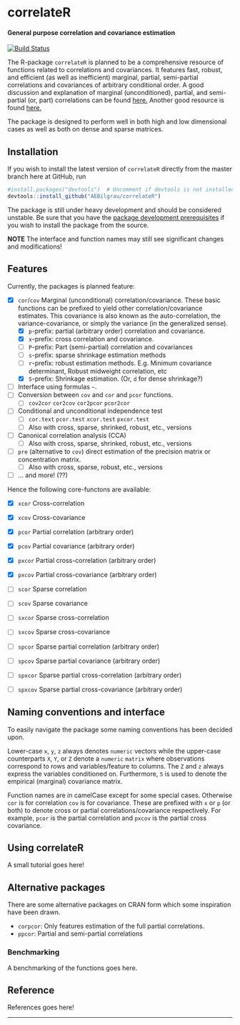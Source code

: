 correlateR
==========
#### General purpose correlation and covariance estimation
[![Build Status](https://api.travis-ci.org/AEBilgrau/correlateR.svg?branch=master)](https://travis-ci.org/AEBilgrau/correlateR)

The R-package `correlateR` is planned to be a comprehensive resource of functions related to correlations and covariances. It features fast, robust, and efficient (as well as inefficient) marginal, partial, semi-partial correlations and covariances of arbitrary conditional order. A good discussion and explanation of marginal (unconditioned), partial, and semi-partial (or, part) correlations can be found [here.](http://luna.cas.usf.edu/~mbrannic/files/regression/Partial.html) Another good resource is found [here.](http://www.johndcook.com/blog/2008/11/05/how-to-calculate-pearson-correlation-accurately/)

The package is designed to perform well in both high and low dimensional cases as well as both on dense and sparse matrices.

Installation
------------
If you wish to install the latest version of `correlateR` directly from the master branch here at GitHub, run 

```R
#install.packages("devtools")  # Uncomment if devtools is not installed
devtools::install_github("AEBilgrau/correlateR")
```

The package is still under heavy development and should be considered unstable. Be sure that you have the [package development prerequisites](http://www.rstudio.com/ide/docs/packages/prerequisites) if you wish to install the package from the source.

**NOTE** The interface and function names may still see significant changes and
modifications!

Features
--------
Currently, the packages is planned feature:

 - [x] `cor`/`cov` Marginal (unconditional) correlation/covariance. These basic 
       functions can be prefixed to yield other correlation/covariance 
       estimates. This covariance is also known as the auto-correlation, the 
       variance-covariance, or simply the variance (in the generalized sense).
    - [x] `p`-prefix: partial (arbitrary order) correlation and covariance.
    - [x] `x`-prefix: cross correlation and covariance.
    - [ ] `P`-prefix: Part (semi-partial) correlation and covariances
    - [ ] `s`-prefix: sparse shrinkage estimation methods
    - [ ] `r`-prefix: robust estimation methods. E.g. Minimum covariance 
          determinant, Robust midweight correlation, etc
    - [x] `S`-prefix: Shrinkage estimation. (Or, `d` for dense shrinkage?) 
 - [ ] Interface using formulas `~`.
 - [ ] Conversion between `cov` and `cor` and `pcor` functions.
    - [ ] `cov2cor` `cor2cov` `cor2pcor` `pcor2cor`
 - [ ] Conditional and unconditional independence test
    - [ ] `cor.text` `pcor.test` `xcor.test` `pxcor.test`
    - [ ] Also with cross, sparse, shrinked, robust, etc., versions
 - [ ] Canonical correlation analysis (CCA)
    - [ ] Also with cross, sparse, shrinked, robust, etc., versions
 - [ ] `pre` (alternative to `cov`) direct estimation of the precision matrix
       or concentration matrix.
    - [ ]  Also with cross, sparse, robust, etc., versions
 - [ ] ... and more! (??)
 
Hence the following core-functons are available:
 - [x] `xcor` Cross-correlation
 - [x] `xcov` Cross-covariance
 - [x] `pcor` Partial correlation (arbitrary order)
 - [x] `pcov` Partial covariance (arbitrary order)
 - [x] `pxcor` Partial cross-correlation (arbitrary order)
 - [x] `pxcov` Partial cross-covariance (arbitrary order)
 - [ ] `scor` Sparse correlation
 - [ ] `scov` Sparse covariance
 - [ ] `sxcor` Sparse cross-correlation
 - [ ] `sxcov` Sparse cross-covariance
 - [ ] `spcor` Sparse partial correlation (arbitrary order)
 - [ ] `spcov` Sparse partial covariance (arbitrary order)
 - [ ] `spxcor` Sparse partial cross-correlation (arbitrary order)
 - [ ] `spxcov` Sparse partial cross-covariance (arbitrary order)


## Naming conventions and interface
To easily navigate the package some naming conventions has been decided upon.

Lower-case `x`, `y`, `z` always denotes `numeric` vectors while the upper-case counterparts `X`, `Y`, or `Z` denote a `numeric` `matrix` where observations correspond to rows and variables/feature to columns. The `Z` and `z` always express the variables conditioned on. Furthermore, `S` is used to denote the empirical (marginal) covariance matrix.

Function names are in camelCase except for some special cases. Otherwise `cor` is for correlation `cov` is for covariance. These are prefixed with `x` or `p` (or both) to denote cross or partial correlations/covariance respectively. For example, `pcor` is the partial correlation and `pxcov` is the partial cross covariance. 


Using correlateR
----------------
A small tutorial goes here!


Alternative packages
--------------------
There are some alternative packages on CRAN form which some inspiration have been drawn. 
* `corpcor`: Only features estimation of the full partial correlations.
* `ppcor`: Partial and semi-partial correlations

### Benchmarking
A benchmarking of the functions goes here.


Reference
---------
References goes here!


--------------------------------------------------------------------------------

